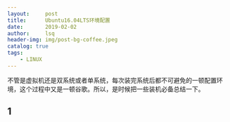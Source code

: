 ```yaml
---
layout:     post
title:      Ubuntu16.04LTS环境配置         
date:       2019-02-02   
author:     lsq    
header-img: img/post-bg-coffee.jpeg
catalog: true
tags:
    - LINUX
---
```


不管是虚拟机还是双系统或者单系统，每次装完系统后都不可避免的一顿配置环境，这个过程中又是一顿谷歌。所以，是时候把一些装机必备总结一下。

## 1 
